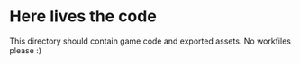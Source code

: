 # Here lives the code

This directory should contain game code and exported assets. No workfiles please :)
